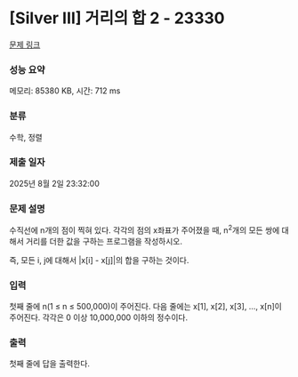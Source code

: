 # [Silver III] 거리의 합 2 - 23330 

[문제 링크](https://www.acmicpc.net/problem/23330) 

### 성능 요약

메모리: 85380 KB, 시간: 712 ms

### 분류

수학, 정렬

### 제출 일자

2025년 8월 2일 23:32:00

### 문제 설명

<p>수직선에 n개의 점이 찍혀 있다. 각각의 점의 x좌표가 주어졌을 때, n<sup>2</sup>개의 모든 쌍에 대해서 거리를 더한 값을 구하는 프로그램을 작성하시오.</p>

<p>즉, 모든 i, j에 대해서 |x[i] - x[j]|의 합을 구하는 것이다.</p>

### 입력 

 <p>첫째 줄에 n(1 ≤ n ≤ 500,000)이 주어진다. 다음 줄에는 x[1], x[2], x[3], …, x[n]이 주어진다. 각각은 0 이상 10,000,000 이하의 정수이다.</p>

### 출력 

 <p>첫째 줄에 답을 출력한다.</p>

